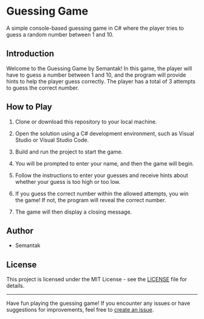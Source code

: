 # Guessing Game

A simple console-based guessing game in C# where the player tries to guess a random number between 1 and 10.

## Introduction

Welcome to the Guessing Game by Semantak! In this game, the player will have to guess a number between 1 and 10, and the program will provide hints to help the player guess correctly. The player has a total of 3 attempts to guess the correct number.

## How to Play

1. Clone or download this repository to your local machine.

2. Open the solution using a C# development environment, such as Visual Studio or Visual Studio Code.

3. Build and run the project to start the game.

4. You will be prompted to enter your name, and then the game will begin.

5. Follow the instructions to enter your guesses and receive hints about whether your guess is too high or too low.

6. If you guess the correct number within the allowed attempts, you win the game! If not, the program will reveal the correct number.

7. The game will then display a closing message.

## Author

- Semantak

## License

This project is licensed under the MIT License - see the [LICENSE](LICENSE) file for details.

---

Have fun playing the guessing game! If you encounter any issues or have suggestions for improvements, feel free to [create an issue](https://github.com/YourUsername/GuessingGame/issues).
